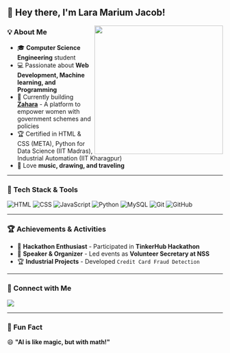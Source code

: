 ## 👋 Hey there, I'm Lara Marium Jacob!


<img align="right" src="https://media.giphy.com/media/qgQUggAC3Pfv687qPC/giphy.gif" width="300" />

### 💡 About Me
- 🎓 **Computer Science Engineering** student  
- 💻 Passionate about **Web Development, Machine learning, and Programming**  
- 🚀 Currently building **[Zahara](https://github.com/your-repo)** - A platform to empower women with government schemes and policies  
- 🏆 Certified in HTML & CSS (META), Python for Data Science (IIT Madras), Industrial Automation (IIT Kharagpur)  
- 🎵 Love **music, drawing, and traveling**  

---

### 🚀 Tech Stack & Tools

![HTML](https://img.shields.io/badge/HTML-E34F26?style=for-the-badge&logo=html5&logoColor=white)
![CSS](https://img.shields.io/badge/CSS-1572B6?style=for-the-badge&logo=css3&logoColor=white)
![JavaScript](https://img.shields.io/badge/JavaScript-F7DF1E?style=for-the-badge&logo=javascript&logoColor=black)
![Python](https://img.shields.io/badge/Python-3776AB?style=for-the-badge&logo=python&logoColor=white)
![MySQL](https://img.shields.io/badge/MySQL-4479A1?style=for-the-badge&logo=mysql&logoColor=white)
![Git](https://img.shields.io/badge/Git-F05032?style=for-the-badge&logo=git&logoColor=white)
![GitHub](https://img.shields.io/badge/GitHub-181717?style=for-the-badge&logo=github&logoColor=white)

---

### 🏆 Achievements & Activities

- 🏅 **Hackathon Enthusiast** - Participated in **TinkerHub Hackathon**  
- 🎤 **Speaker & Organizer** - Led events as **Volunteer Secretary at NSS**  
- 🏆 **Industrial Projects** - Developed `Credit Card Fraud Detection` 

---


### 🤝 Connect with Me

<p align="left">
  <a href="www.linkedin.com/in/lara-jacob-075815290"><img src="https://img.shields.io/badge/LinkedIn-0A66C2?style=for-the-badge&logo=linkedin&logoColor=white"></a>
</p>

---

### 🎯 Fun Fact

😄 **"AI is like magic, but with math!"**
